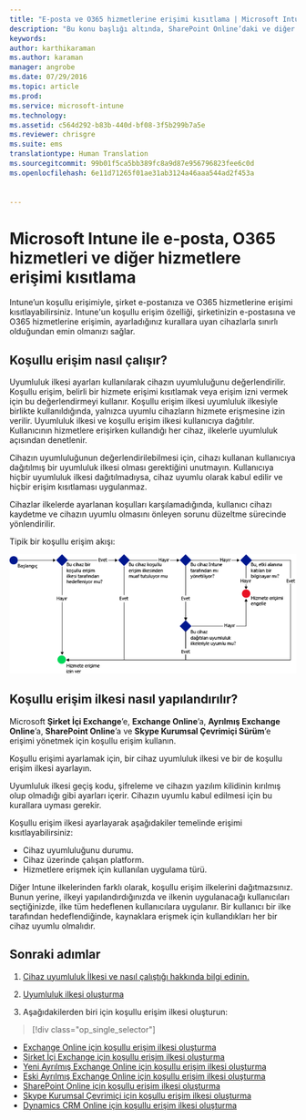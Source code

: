 ```yaml
---
title: "E-posta ve O365 hizmetlerine erişimi kısıtlama | Microsoft Intune"
description: "Bu konu başlığı altında, SharePoint Online’daki ve diğer hizmetlerdeki şirket e-postasına ve şirket verilerine yalnızca uyumlu cihazların erişmesine izin vermek için koşullu erişimin nasıl kullanılabileceği açıklanır."
keywords: 
author: karthikaraman
ms.author: karaman
manager: angrobe
ms.date: 07/29/2016
ms.topic: article
ms.prod: 
ms.service: microsoft-intune
ms.technology: 
ms.assetid: c564d292-b83b-440d-bf08-3f5b299b7a5e
ms.reviewer: chrisgre
ms.suite: ems
translationtype: Human Translation
ms.sourcegitcommit: 99b01f5ca5bb389fc8a9d87e956796823fee6c0d
ms.openlocfilehash: 6e11d71265f01ae31ab3124a46aaa544ad2f453a


---
```


# Microsoft Intune ile e-posta, O365 hizmetleri ve diğer hizmetlere erişimi kısıtlama
Intune’un koşullu erişimiyle, şirket e-postanıza ve O365 hizmetlerine erişimi kısıtlayabilirsiniz. Intune'un koşullu erişim özelliği, şirketinizin e-postasına ve O365 hizmetlerine erişimin, ayarladığınız kurallara uyan cihazlarla sınırlı olduğundan emin olmanızı sağlar.
## Koşullu erişim nasıl çalışır?
Uyumluluk ilkesi ayarları kullanılarak cihazın uyumluluğunu değerlendirilir. Koşullu erişim, belirli bir hizmete erişimi kısıtlamak veya erişim izni vermek için bu değerlendirmeyi kullanır. Koşullu erişim ilkesi uyumluluk ilkesiyle birlikte kullanıldığında, yalnızca uyumlu cihazların hizmete erişmesine izin verilir. Uyumluluk ilkesi ve koşullu erişim ilkesi kullanıcıya dağıtılır. Kullanıcının hizmetlere erişirken kullandığı her cihaz, ilkelerle uyumluluk açısından denetlenir.

Cihazın uyumluluğunun değerlendirilebilmesi için, cihazı kullanan kullanıcıya dağıtılmış bir uyumluluk ilkesi olması gerektiğini unutmayın.
Kullanıcıya hiçbir uyumluluk ilkesi dağıtılmadıysa, cihaz uyumlu olarak kabul edilir ve hiçbir erişim kısıtlaması uygulanmaz.

Cihazlar ilkelerde ayarlanan koşulları karşılamadığında, kullanıcı cihazı kaydetme ve cihazın uyumlu olmasını önleyen sorunu düzeltme sürecinde yönlendirilir.

Tipik bir koşullu erişim akışı:

![Şemada, bir cihazın hizmete erişimine izin verilmesini veya bu erişimin engellenmesini belirlemek için kullanılan karar noktaları gösterilmektedir](../media/ConditionalAccess4.png)

## Koşullu erişim ilkesi nasıl yapılandırılır?
Microsoft **Şirket İçi Exchange**’e, **Exchange Online**’a, **Ayrılmış Exchange Online**’a, **SharePoint Online**’a ve **Skype Kurumsal Çevrimiçi Sürüm**’e erişimi yönetmek için koşullu erişim kullanın.

Koşullu erişimi ayarlamak için, bir cihaz uyumluluk ilkesi ve bir de koşullu erişim ilkesi ayarlayın.

Uyumluluk ilkesi geçiş kodu, şifreleme ve cihazın yazılım kilidinin kırılmış olup olmadığı gibi ayarları içerir. Cihazın uyumlu kabul edilmesi için bu kurallara uyması gerekir.

Koşullu erişim ilkesi ayarlayarak aşağıdakiler temelinde erişimi kısıtlayabilirsiniz:
- Cihaz uyumluluğunu durumu.
- Cihaz üzerinde çalışan platform.
- Hizmetlere erişmek için kullanılan uygulama türü.

Diğer Intune ilkelerinden farklı olarak, koşullu erişim ilkelerini dağıtmazsınız. Bunun yerine, ilkeyi yapılandırdığınızda ve ilkenin uygulanacağı kullanıcıları seçtiğinizde, ilke tüm hedeflenen kullanıcılara uygulanır. Bir kullanıcı bir ilke tarafından hedeflendiğinde, kaynaklara erişmek için kullandıkları her bir cihaz uyumlu olmalıdır.


## Sonraki adımlar
1. [Cihaz uyumluluk İlkesi ve nasıl çalıştığı hakkında bilgi edinin. ](introduction-to-device-compliance-policies-in-microsoft-intune.md)

2. [Uyumluluk ilkesi oluşturma](create-a-device-compliance-policy-in-microsoft-intune.md)

2.  Aşağıdakilerden biri için koşullu erişim ilkesi oluşturun:
> [!div class="op_single_selector"]
  - [Exchange Online için koşullu erişim ilkesi oluşturma](restrict-access-to-exchange-online-with-microsoft-intune.md)
  - [Şirket İçi Exchange için koşullu erişim ilkesi oluşturma](restrict-access-to-exchange-onpremises-with-microsoft-intune.md)
  - [Yeni Ayrılmış Exchange Online için koşullu erişim ilkesi oluşturma](restrict-access-to-exchange-online-with-microsoft-intune.md)
  - [Eski Ayrılmış Exchange Online için koşullu erişim ilkesi oluşturma](restrict-access-to-exchange-onpremises-with-microsoft-intune.md)
  - [SharePoint Online için koşullu erişim ilkesi oluşturma](restrict-access-to-sharepoint-online-with-microsoft-intune.md)
  - [Skype Kurumsal Çevrimiçi için koşullu erişim ilkesi oluşturma](restrict-access-to-skype-for-business-online-with-microsoft-intune.md)
  - [Dynamics CRM Online için koşullu erişim ilkesi oluşturma](restrict-access-to-dynamics-crm-online-with-microsoft-intune.md)



<!--HONumber=Sep16_HO3-->


